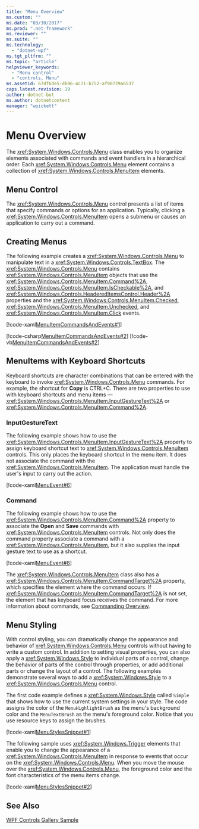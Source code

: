```yaml
---
title: "Menu Overview"
ms.custom: ""
ms.date: "03/30/2017"
ms.prod: ".net-framework"
ms.reviewer: ""
ms.suite: ""
ms.technology: 
  - "dotnet-wpf"
ms.tgt_pltfrm: ""
ms.topic: "article"
helpviewer_keywords: 
  - "Menu control"
  - "controls, Menu"
ms.assetid: 67df6de5-db96-4c71-b752-af90729a6537
caps.latest.revision: 19
author: dotnet-bot
ms.author: dotnetcontent
manager: "wpickett"
---
```

# Menu Overview
The <xref:System.Windows.Controls.Menu> class enables you to organize elements associated with commands and event handlers in a hierarchical order. Each <xref:System.Windows.Controls.Menu> element contains a collection of <xref:System.Windows.Controls.MenuItem> elements.  
  
  
<a name="menu_control"></a>   
## Menu Control  
 The <xref:System.Windows.Controls.Menu> control presents a list of items that specify commands or options for an application. Typically, clicking a <xref:System.Windows.Controls.MenuItem> opens a submenu or causes an application to carry out a command.  
  
<a name="creating_menus"></a>   
## Creating Menus  
 The following example creates a <xref:System.Windows.Controls.Menu> to manipulate text in a <xref:System.Windows.Controls.TextBox>. The <xref:System.Windows.Controls.Menu> contains <xref:System.Windows.Controls.MenuItem> objects that use the <xref:System.Windows.Controls.MenuItem.Command%2A>, <xref:System.Windows.Controls.MenuItem.IsCheckable%2A>, and <xref:System.Windows.Controls.HeaderedItemsControl.Header%2A> properties and the <xref:System.Windows.Controls.MenuItem.Checked>, <xref:System.Windows.Controls.MenuItem.Unchecked>, and <xref:System.Windows.Controls.MenuItem.Click> events.  
  
 [!code-xaml[MenuItemCommandsAndEvents#1](../../../../samples/snippets/csharp/VS_Snippets_Wpf/MenuItemCommandsAndEvents/CSharp/Window1.xaml#1)]  
  
 [!code-csharp[MenuItemCommandsAndEvents#2](../../../../samples/snippets/csharp/VS_Snippets_Wpf/MenuItemCommandsAndEvents/CSharp/Window1.xaml.cs#2)]
 [!code-vb[MenuItemCommandsAndEvents#2](../../../../samples/snippets/visualbasic/VS_Snippets_Wpf/MenuItemCommandsAndEvents/VisualBasic/Window1.xaml.vb#2)]  
  
<a name="menus_with_shortcutkeys"></a>   
## MenuItems with Keyboard Shortcuts  
 Keyboard shortcuts are character combinations that can be entered with the keyboard to invoke <xref:System.Windows.Controls.Menu> commands. For example, the shortcut for **Copy** is CTRL+C. There are two properties to use with keyboard shortcuts and menu items —<xref:System.Windows.Controls.MenuItem.InputGestureText%2A> or <xref:System.Windows.Controls.MenuItem.Command%2A>.  
  
<a name="menus_inputgesturetext"></a>   
### InputGestureText  
 The following example shows how to use the <xref:System.Windows.Controls.MenuItem.InputGestureText%2A> property to assign keyboard shortcut text to <xref:System.Windows.Controls.MenuItem> controls. This only places the keyboard shortcut in the menu item.  It does not associate the command with the <xref:System.Windows.Controls.MenuItem>. The application must handle the user's input to carry out the action.  
  
 [!code-xaml[MenuEvent#6](../../../../samples/snippets/csharp/VS_Snippets_Wpf/MenuEvent/CSharp/Pane1.xaml#6)]  
  
<a name="menus_commands"></a>   
### Command  
 The following example shows how to use the <xref:System.Windows.Controls.MenuItem.Command%2A> property to associate the **Open** and **Save** commands with <xref:System.Windows.Controls.MenuItem> controls. Not only does the command property associate a command with a <xref:System.Windows.Controls.MenuItem>, but it also supplies the input gesture text to use as a shortcut.  
  
 [!code-xaml[MenuEvent#8](../../../../samples/snippets/csharp/VS_Snippets_Wpf/MenuEvent/CSharp/Pane1.xaml#8)]  
  
 The <xref:System.Windows.Controls.MenuItem> class also has a <xref:System.Windows.Controls.MenuItem.CommandTarget%2A> property, which specifies the element where the command occurs. If <xref:System.Windows.Controls.MenuItem.CommandTarget%2A> is not set, the element that has keyboard focus receives the command. For more information about commands, see [Commanding Overview](../../../../docs/framework/wpf/advanced/commanding-overview.md).  
  
<a name="menu_styling"></a>   
## Menu Styling  
 With control styling, you can dramatically change the appearance and behavior of <xref:System.Windows.Controls.Menu> controls without having to write a custom control. In addition to setting visual properties, you can also apply a <xref:System.Windows.Style> to individual parts of a control, change the behavior of parts of the control through properties, or add additional parts or change the layout of a control. The following examples demonstrate several ways to add a <xref:System.Windows.Style> to a <xref:System.Windows.Controls.Menu> control.  
  
 The first code example defines a <xref:System.Windows.Style> called `Simple` that shows how to use the current system settings in your style. The code assigns the color of the `MenuHighlightBrush` as the menu's background color and the `MenuTextBrush` as the menu's foreground color. Notice that you use resource keys to assign the brushes.  
  
 [!code-xaml[MenuStylesSnippet#1](../../../../samples/snippets/csharp/VS_Snippets_Wpf/MenuStylesSnippet/CS/app.xaml#1)]  
  
 The following sample uses <xref:System.Windows.Trigger> elements that enable you to change the appearance of a <xref:System.Windows.Controls.MenuItem> in response to events that occur on the <xref:System.Windows.Controls.Menu>. When you move the mouse over the <xref:System.Windows.Controls.Menu>, the foreground color and the font characteristics of the menu items change.  
  
 [!code-xaml[MenuStylesSnippet#2](../../../../samples/snippets/csharp/VS_Snippets_Wpf/MenuStylesSnippet/CS/app.xaml#2)]  
  
## See Also  
 [WPF Controls Gallery Sample](http://go.microsoft.com/fwlink/?LinkID=160053)
